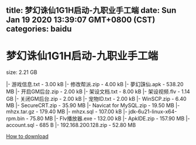 
title: 梦幻诛仙1G1H启动-九职业手工端
date: Sun Jan 19 2020 13:39:07 GMT+0800 (CST)    
categories: baidu
---

# 梦幻诛仙1G1H启动-九职业手工端
size: 2.21 GB
 
 
|- 游戏信息.txt - 3.00 kB
|- 修改帮派.zip - 4.00 kB
|- 夢幻誅仙.apk - 538.20 MB
|- 开启GM后台.zip - 2.00 kB
|- 架设文档.txt - 8.00 kB
|- 架设视频.flv - 1.14 GB
|- 关闭GM后台.zip - 2.00 kB
|- 宠物ID.txt - 2.00 kB
|- WinSCP.zip - 6.40 MB
|- SecureCRT.zip - 35.90 MB
|- Navicat for MySQL.zip - 19.50 MB
|- mhzx.tar.gz - 179.40 MB
|- mhzx.sql - 107.00 kB
|- jdk-6u21-linux-x64-rpm.bin - 75.80 MB
|- Flv播放器.exe - 132.00 kB
|- ApkIDE.zip - 157.90 MB
|- account.sql - 685 B
|- 192.168.200.128.zip - 52.80 MB

[How to download](https://bpcam.bemobtrk.com/go/2ceec3aa-1ca2-46d6-b9ff-aaa5c184517c?jno=3933)